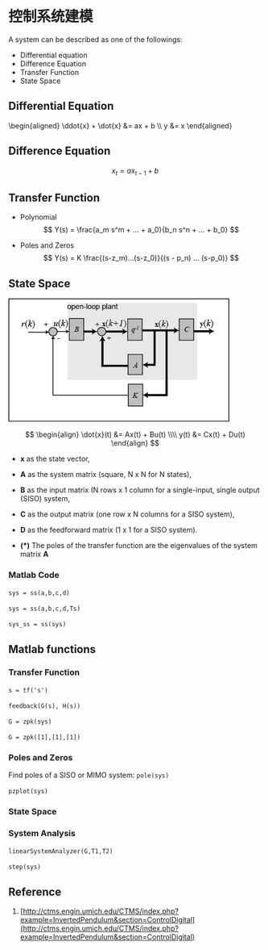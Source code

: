 # 控制系统建模

A system can be described as one of the followings:

- Differential equation
- Difference Equation
- Transfer Function
- State Space


## Differential Equation
\begin{aligned}
\ddot{x} + \dot{x} &= ax + b \\\\
y &= x
\end{aligned}


## Difference Equation
$$
x_{t} = ax_{t-1} + b
$$


## Transfer Function
- Polynomial
$$
Y(s) = \frac{a_m s^m + ... + a_0}{b_n s^n + ... + b_0}
$$

- Poles and Zeros
$$
Y(s) = K \frac{(s-z_m)...(s-z_0)}{(s - p_n) ... (s-p_0)}
$$


## State Space
![](assets/markdown-img-paste-2017041221520164.png)

$$
\begin{align}
\dot{x}(t) &= Ax(t) + Bu(t) \\\\
y(t) &= Cx(t) + Du(t)
\end{align}
$$


- **x** as the state vector,
- **A** as the system matrix (square, N x N for N states),
- **B** as the input matrix (N rows x 1 column for a single-input, single output (SISO) system,
- **C** as the output matrix (one row x N columns for a SISO system),
- **D** as the feedforward matrix (1 x 1 for a SISO system).

- **(*)** The poles of the transfer function are the eigenvalues of the system matrix **A**


### Matlab Code
`sys = ss(a,b,c,d)`

`sys = ss(a,b,c,d,Ts)`

`sys_ss = ss(sys)`




## Matlab functions
### Transfer Function
`s = tf('s')`

`feedback(G(s), H(s))`

`G = zpk(sys)`

`G = zpk([1],[1],[1])`

### Poles and Zeros
Find poles of a SISO or MIMO system: `pole(sys)`

`pzplot(sys)`

### State Space


### System Analysis
`linearSystemAnalyzer(G,T1,T2)`

`step(sys)`



## Reference
1. [http://ctms.engin.umich.edu/CTMS/index.php?example=InvertedPendulum&section=ControlDigital](http://ctms.engin.umich.edu/CTMS/index.php?example=InvertedPendulum&section=ControlDigital)
